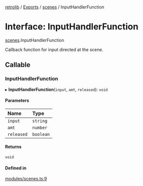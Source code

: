 [retrolib](../README.md) / [Exports](../modules.md) / [scenes](../modules/scenes.md) / InputHandlerFunction

# Interface: InputHandlerFunction

[scenes](../modules/scenes.md).InputHandlerFunction

Callback function for input directed at the scene.

## Callable

### InputHandlerFunction

▸ **InputHandlerFunction**(`input`, `amt`, `released`): `void`

#### Parameters

| Name | Type |
| :------ | :------ |
| `input` | `string` |
| `amt` | `number` |
| `released` | `boolean` |

#### Returns

`void`

#### Defined in

[modules/scenes.ts:9](https://github.com/philbgarner/retrolib/blob/2787147/src/modules/scenes.ts#L9)
